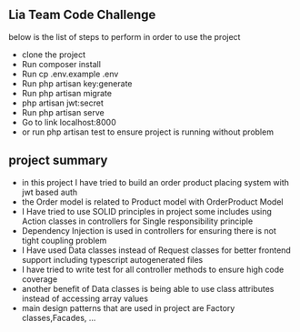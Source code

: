 <p align="center">
</p>

## Lia Team Code Challenge

below is the list of steps to perform in order to use the project

- clone the project
- Run composer install
- Run cp .env.example .env
- Run php artisan key:generate
- Run php artisan migrate
- php artisan jwt:secret
- Run php artisan serve
- Go to link localhost:8000
- or run php artisan test to ensure project is running without problem

## project summary

- in this project I have tried to build an order product placing system with jwt based auth
- the Order model is related to Product model with OrderProduct Model
- I Have tried to use SOLID principles in project some includes using Action classes in controllers for Single responsibility principle
- Dependency Injection is used in controllers for ensuring there is not tight coupling problem
- I Have used Data classes instead of Request classes for better frontend support including typescript autogenerated files
- I have tried to write test for all controller methods to ensure high code coverage
- another benefit of Data classes is being able to use class attributes instead of accessing array values
- main design patterns that are used in project are Factory classes,Facades, ...
